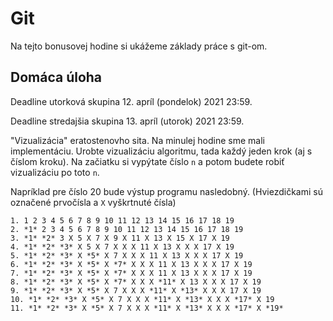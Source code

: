 # Git

Na tejto bonusovej hodine si ukážeme základy práce s git-om. 

## Domáca úloha

Deadline utorková skupina 12. apríl (pondelok) 2021 23:59.

Deadline stredajšia skupina 13. apríl (utorok) 2021 23:59.

"Vizualizácia" eratostenovho sita. Na minulej hodine sme mali implementáciu. Urobte vizualizáciu algoritmu, tada každý jeden krok (aj s číslom kroku). Na začiatku si vypýtate číslo `n` a potom budete robiť vizualizáciu po toto `n`. 

Napríklad pre číslo 20 bude výstup programu nasledobný. (Hviezdičkami sú označené prvočísla a `X` vyškrtnuté čísla)

```
1. 1 2 3 4 5 6 7 8 9 10 11 12 13 14 15 16 17 18 19
2. *1* 2 3 4 5 6 7 8 9 10 11 12 13 14 15 16 17 18 19
3. *1* *2* 3 X 5 X 7 X 9 X 11 X 13 X 15 X 17 X 19
4. *1* *2* *3* X 5 X 7 X X X 11 X 13 X X X 17 X 19
5. *1* *2* *3* X *5* X 7 X X X 11 X 13 X X X 17 X 19
6. *1* *2* *3* X *5* X *7* X X X 11 X 13 X X X 17 X 19
7. *1* *2* *3* X *5* X *7* X X X 11 X 13 X X X 17 X 19
8. *1* *2* *3* X *5* X *7* X X X *11* X 13 X X X 17 X 19
9. *1* *2* *3* X *5* X 7 X X X *11* X *13* X X X 17 X 19
10. *1* *2* *3* X *5* X 7 X X X *11* X *13* X X X *17* X 19
11. *1* *2* *3* X *5* X 7 X X X *11* X *13* X X X *17* X *19*
```